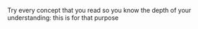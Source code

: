 Try every concept that you read so you know the depth of your understanding: this is for that purpose
